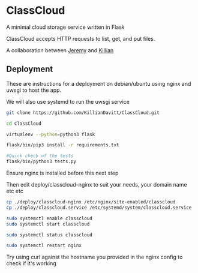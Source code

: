 # ClassCloud
A minimal cloud storage service written in Flask

ClassCloud accepts HTTP requests to list, get, and put files.

A collaboration between [Jeremy](http://jerbroon.netsoc.ie/) and [Killian](http://killiandavitt.me)

## Deployment

These are instructions for a deployment on debian/ubuntu using nginx and uwsgi to host the app.

We will also use systemd to run the uwsgi service

```bash
git clone https://github.com/KillianDavitt/ClassCloud.git

cd ClassCloud

virtualenv --python=python3 flask

flask/bin/pip3 install -r requirements.txt

#Quick check of the tests
flask/bin/python3 tests.py
```
Ensure nginx is installed before this next step

Then edit deploy/classcloud-nginx to suit your needs, your domain name etc etc
```bash
cp ./deploy/classcloud-nginx /etc/nginx/site-enabled/classcloud
cp ./deploy/classcloud.service /etc/systemd/system/classcloud.service

sudo systemctl enable classcloud
sudo systemctl start classcloud

sudo systemctl status classcloud

sudo systemctl restart nginx

```

Try using curl against the hostname you provided in the nginx config to check if it's working


